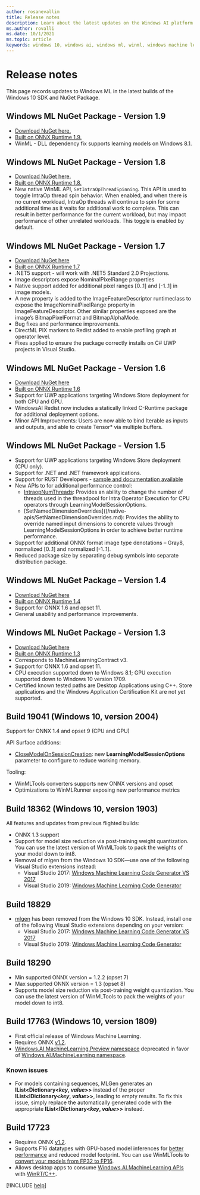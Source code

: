 ```yaml
---
author: rosanevallim
title: Release notes
description: Learn about the latest updates on the Windows AI platform. See known issues and view additional available resources.
ms.author: rovalli
ms.date: 10/1/2021
ms.topic: article
keywords: windows 10, windows ai, windows ml, winml, windows machine learning
---
```


# Release notes

This page records updates to Windows ML in the latest builds of the Windows 10 SDK and NuGet Package.

## Windows ML NuGet Package - Version 1.9
- [Download NuGet here.](https://www.nuget.org/packages/Microsoft.AI.MachineLearning)
- [Built on ONNX Runtime 1.9.](https://github.com/microsoft/onnxruntime/releases)
- WinML - DLL dependency fix supports learning models on Windows 8.1.

## Windows ML NuGet Package - Version 1.8
- [Download NuGet here.](https://www.nuget.org/packages/Microsoft.AI.MachineLearning)
- [Built on ONNX Runtime 1.8.](https://github.com/microsoft/onnxruntime/releases)
- New native WinML API, `SetIntraOpThreadSpinning`. This API is used to toggle IntraOp thread spin behavior. When enabled, and when there is no current workload, IntraOp threads will continue to spin for some additional time as it waits for additional work to complete. This can result in better performance for the current workload, but may impact performance of other unrelated workloads. This toggle is enabled by default.

## Windows ML NuGet Package - Version 1.7

- [Download NuGet here](https://www.nuget.org/packages/Microsoft.AI.MachineLearning)
- [Built on ONNX Runtime 1.7](https://github.com/microsoft/onnxruntime/releases)
- .NET5 support - will work with .NET5 Standard 2.0 Projections.
- Image descriptors expose NominalPixelRange properties
- Native support added for additional pixel ranges [0..1] and [-1..1] in image models.
- A new property is added to the ImageFeatureDescriptor runtimeclass to expose the ImageNominalPixelRange property in ImageFeatureDescriptor. Other similar properties exposed are the image’s BitmapPixelFormat and BitmapAlphaMode.
- Bug fixes and performance improvements.
- DirectML PIX markers to Redist added to enable profiling graph at operator level.
- Fixes applied to ensure the package correctly installs on C# UWP projects in Visual Studio.


## Windows ML NuGet Package - Version 1.6
- [Download NuGet here](https://www.nuget.org/packages/Microsoft.AI.MachineLearning)
- [Built on ONNX Runtime 1.6](https://github.com/microsoft/onnxruntime/releases)
- Support for UWP applications targeting Windows Store deployment for both CPU and GPU.
- WindowsAI Redist now includes a statically linked C-Runtime package for additional deployment options.
- Minor API Improvements: Users are now able to bind Iterable as inputs and outputs, and able to create Tensor* via multiple buffers.

## Windows ML NuGet Package - Version 1.5

- Support for UWP applications targeting Windows Store deployment (CPU only).
- Support for .NET and .NET framework applications.
- Support for RUST Developers - [sample and documentation available](https://github.com/microsoft/Windows-Machine-Learning/tree/master/Samples/RustSqueezenet)
- New APIs to for additional performance control:
   * [IntraopNumThreads](/windows/ai/windows-ml/native-apis/intraopnumthreads): Provides an ability to change the number of threads used in the threadpool for Intra Operator Execution for CPU operators through LearningModelSessionOptions.
   * [SetNamedDimensionOverrides]((/native-apis/SetNamedDimensionOverrides.md): Provides the ability to override named input dimensions to concrete values through LearningModelSessionOptions in order to achieve better runtime performance.
- Support for additional ONNX format image type denotations – Gray8, normalized [0..1] and normalized [-1..1].
- Reduced package size by separating debug symbols into separate distribution package.


## Windows ML NuGet Package – Version 1.4

- [Download NuGet here](https://www.nuget.org/packages/Microsoft.AI.MachineLearning)
- [Built on ONNX Runtime 1.4](https://github.com/microsoft/onnxruntime/releases)
- Support for ONNX 1.6 and opset 11.
- General usability and performance improvements.



## Windows ML NuGet Package - Version 1.3

- [Download NuGet here](https://www.nuget.org/packages/Microsoft.AI.MachineLearning)
- [Built on ONNX Runtime 1.3](https://github.com/microsoft/onnxruntime/releases)
- Corresponds to MachineLearningContract v3.
- Support for ONNX 1.6 and opset 11.
- CPU execution supported down to Windows 8.1; GPU execution supported down to Windows 10 version 1709.
- Certified known tested paths are Desktop Applications using C++. Store applications and the Windows Application Certification Kit are not yet supported. 

## Build 19041 (Windows 10, version 2004)

Support for ONNX 1.4 and opset 9 (CPU and GPU) 

API Surface additions:
* [CloseModelOnSessionCreation](/uwp/api/windows.ai.machinelearning.learningmodelsessionoptions.closemodelonsessioncreation): new **LearningModelSessionOptions** parameter to configure to reduce working memory.

Tooling:

* WinMLTools converters supports new ONNX versions and opset  
* Optimizations to WinMLRunner exposing new performance metrics 

## Build 18362 (Windows 10, version 1903)

All features and updates from previous flighted builds:

* ONNX 1.3 support
* Support for model size reduction via post-training weight quantization. You can use the latest version of WinMLTools to pack the weights of your model down to int8.
* Removal of mlgen from the Windows 10 SDK&mdash;use one of the following Visual Studio extensions instead:
    * Visual Studio 2017: [Windows Machine Learning Code Generator VS 2017](https://marketplace.visualstudio.com/items?itemName=WinML.mlgen)
    * Visual Studio 2019: [Windows Machine Learning Code Generator](https://marketplace.visualstudio.com/items?itemName=WinML.mlgenv2)

## Build 18829

* [mlgen](mlgen.md) has been removed from the Windows 10 SDK. Instead, install one of the following Visual Studio extensions depending on your version:
    * Visual Studio 2017: [Windows Machine Learning Code Generator VS 2017](https://marketplace.visualstudio.com/items?itemName=WinML.mlgen)
    * Visual Studio 2019: [Windows Machine Learning Code Generator](https://marketplace.visualstudio.com/items?itemName=WinML.mlgenv2)

## Build 18290
- Min supported ONNX version = 1.2.2 (opset 7)
- Max supported ONNX version = 1.3 (opset 8)
- Supports model size reduction via post-training weight quantization. You can use the latest version of WinMLTools to pack the weights of your model down to int8.

## Build 17763 (Windows 10, version 1809)

* First official release of Windows Machine Learning.
* Requires ONNX [v1.2](https://github.com/onnx/onnx/tree/rel-1.2.2).
* [Windows.AI.MachineLearning.Preview namespace](/uwp/api/windows.ai.machinelearning.preview) deprecated in favor of [Windows.AI.MachineLearning namespace](/uwp/api/windows.ai.machinelearning).

### Known issues

* For models containing sequences, MLGen generates an **IList&lt;Dictionary&lt;*key*, *value*&gt;&gt;** instead of the proper **IList&lt;IDictionary&lt;*key*, *value*&gt;&gt;**, leading to empty results. To fix this issue, simply replace the automatically generated code with the appropriate **IList&lt;IDictionary&lt;*key*, *value*&gt;&gt;** instead.

## Build 17723

- Requires ONNX [v1.2](https://github.com/onnx/onnx/tree/rel-1.2.2).
- Supports F16 datatypes with GPU-based model inferences for [better performance](performance-memory.md) and reduced model footprint. You can use WinMLTools to [convert your models from FP32 to FP16](convert-model-winmltools.md#convert-to-floating-point-16).
- Allows desktop apps to consume [Windows.AI.MachineLearning APIs](/uwp/api/windows.ai.machinelearning) with [WinRT/C++](/windows/uwp/cpp-and-winrt-apis/).

[!INCLUDE [help](../includes/get-help.md)]
